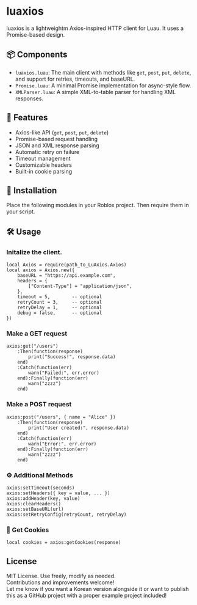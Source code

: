 # luaxios

luaxios is a lightweightm Axios-inspired HTTP client for Luau. It uses a Promise-based design.

## 📦 Components

- `luaxios.luau`: The main client with methods like `get`, `post`, `put`, `delete`, and support for retries, timeouts, and baseURL.
- `Promise.luau`: A minimal Promise implementation for async-style flow.
- `XMLParser.luau`: A simple XML-to-table parser for handling XML responses.

## 🚀 Features

- Axios-like API (`get`, `post`, `put`, `delete`)
- Promise-based request handling
- JSON and XML response parsing
- Automatic retry on failure
- Timeout management
- Customizable headers
- Built-in cookie parsing

## 🔧 Installation

Place the following modules in your Roblox project.
Then require them in your script.

## 🛠️ Usage

### Initalize the client.

```luau
local Axios = require(path_to_LuAxios.Axios)
local axios = Axios.new({
	baseURL = "https://api.example.com",
	headers = {
		["Content-Type"] = "application/json",
	},
	timeout = 5,        -- optional
	retryCount = 3,     -- optional
	retryDelay = 1,     -- optional
	debug = false,      -- optional
})
```

### Make a GET request

```luau
axios:get("/users")
	:Then(function(response)
		print("Success!", response.data)
	end)
	:Catch(function(err)
		warn("Failed:", err.error)
	end):Finally(function(err)
        warn("zzzz")
    end)
```

### Make a POST request
```luau
axios:post("/users", { name = "Alice" })
	:Then(function(response)
		print("User created:", response.data)
	end)
	:Catch(function(err)
		warn("Error:", err.error)
	end):Finally(function(err)
        warn("zzzz")
    end)
```

### ⚙️ Additional Methods

```text
axios:setTimeout(seconds)
axios:setHeaders({ key = value, ... })
axios:addHeader(key, value)
axios:clearHeaders()
axios:setBaseURL(url)
axios:setRetryConfig(retryCount, retryDelay)
```

### 🍪 Get Cookies

```luau
local cookies = axios:getCookies(response)
```

## License

MIT License. Use freely, modify as needed. </br>
Contributions and improvements welcome! </br>
Let me know if you want a Korean version alongside it or want to publish this as a GitHub project with a proper example project included!
